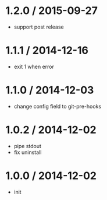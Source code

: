 
1.2.0 / 2015-09-27 
==================

  * support post release

1.1.1 / 2014-12-16 
==================

  * exit 1 when error

1.1.0 / 2014-12-03 
==================

  * change config field to git-pre-hooks

1.0.2 / 2014-12-02 
==================

  * pipe stdout
  * fix uninstall

1.0.0 / 2014-12-02 
==================

  * init
